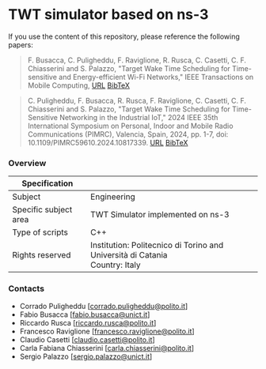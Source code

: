 # TWT simulator based on ns-3

If you use the content of this repository, please reference the following papers: 
> F. Busacca, C. Puligheddu, F. Raviglione, R. Rusca, C. Casetti, C. F. Chiasserini and S. Palazzo, "Target Wake Time Scheduling for Time-sensitive and Energy-efficient Wi-Fi Networks," IEEE Transactions on Mobile Computing, [URL](https://arxiv.org/abs/2509.26245) [BibTeX](/citeJournal.bib)

> C. Puligheddu, F. Busacca, R. Rusca, F. Raviglione, C. Casetti, C. F. Chiasserini and S. Palazzo, "Target Wake Time Scheduling for Time-Sensitive Networking in the Industrial IoT," 2024 IEEE 35th International Symposium on Personal, Indoor and Mobile Radio Communications (PIMRC), Valencia, Spain, 2024, pp. 1-7, doi: 10.1109/PIMRC59610.2024.10817339. [URL](https://ieeexplore.ieee.org/document/10817339) [BibTeX](/citeConference.bib)


### Overview
| Specification |            |  
|----------|-------------|
| Subject |  Engineering | 
| Specific subject area | TWT Simulator implemented on ns-3 |
| Type of scripts  | C++ |    
| Rights reserved  | Institution: Politecnico di Torino and Università di Catania <br> Country: Italy  |   


### Contacts
* Corrado Puligheddu [corrado.puligheddu@polito.it]
* Fabio Busacca [fabio.busacca@unict.it]
* Riccardo Rusca [riccardo.rusca@polito.it]
* Francesco Raviglione [francesco.raviglione@polito.it]
* Claudio Casetti [claudio.casetti@polito.it]
* Carla Fabiana Chiasserini [carla.chiasserini@polito.it]
* Sergio Palazzo [sergio.palazzo@unict.it]

